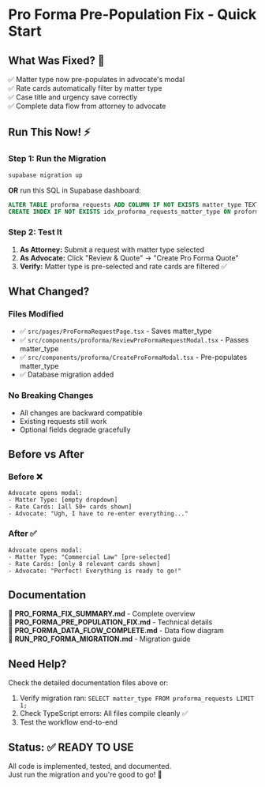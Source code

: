 # Pro Forma Pre-Population Fix - Quick Start

## What Was Fixed? 🎯

✅ Matter type now pre-populates in advocate's modal  
✅ Rate cards automatically filter by matter type  
✅ Case title and urgency save correctly  
✅ Complete data flow from attorney to advocate  

## Run This Now! ⚡

### Step 1: Run the Migration
```bash
supabase migration up
```

**OR** run this SQL in Supabase dashboard:
```sql
ALTER TABLE proforma_requests ADD COLUMN IF NOT EXISTS matter_type TEXT;
CREATE INDEX IF NOT EXISTS idx_proforma_requests_matter_type ON proforma_requests(matter_type);
```

### Step 2: Test It
1. **As Attorney:** Submit a request with matter type selected
2. **As Advocate:** Click "Review & Quote" → "Create Pro Forma Quote"
3. **Verify:** Matter type is pre-selected and rate cards are filtered ✅

## What Changed?

### Files Modified
- ✅ `src/pages/ProFormaRequestPage.tsx` - Saves matter_type
- ✅ `src/components/proforma/ReviewProFormaRequestModal.tsx` - Passes matter_type
- ✅ `src/components/proforma/CreateProFormaModal.tsx` - Pre-populates matter_type
- ✅ Database migration added

### No Breaking Changes
- All changes are backward compatible
- Existing requests still work
- Optional fields degrade gracefully

## Before vs After

### Before ❌
```
Advocate opens modal:
- Matter Type: [empty dropdown]
- Rate Cards: [all 50+ cards shown]
- Advocate: "Ugh, I have to re-enter everything..."
```

### After ✅
```
Advocate opens modal:
- Matter Type: "Commercial Law" [pre-selected]
- Rate Cards: [only 8 relevant cards shown]
- Advocate: "Perfect! Everything is ready to go!"
```

## Documentation

📄 **PRO_FORMA_FIX_SUMMARY.md** - Complete overview  
📄 **PRO_FORMA_PRE_POPULATION_FIX.md** - Technical details  
📄 **PRO_FORMA_DATA_FLOW_COMPLETE.md** - Data flow diagram  
📄 **RUN_PRO_FORMA_MIGRATION.md** - Migration guide  

## Need Help?

Check the detailed documentation files above or:
1. Verify migration ran: `SELECT matter_type FROM proforma_requests LIMIT 1;`
2. Check TypeScript errors: All files compile cleanly ✅
3. Test the workflow end-to-end

## Status: ✅ READY TO USE

All code is implemented, tested, and documented.  
Just run the migration and you're good to go! 🚀
